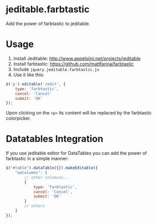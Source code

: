 jeditable.farbtastic
====================

Add the power of farbtastic to jeditable.

Usage
=====

1. Install Jeditable: http://www.appelsiini.net/projects/jeditable
2. Install farbtastic: https://github.com/mattfarina/farbtastic
3. Include `jquery.jeditable.farbtastic.js`
4. Use it like this:
```javascript
$('p').editable('/edit', {
    type: 'farbtastic',
    cancel: 'Cancel'
    submit: 'OK'
});
```

Upon clicking on the `<p>` its content will be replaced by the farbtastic colorpicker.

Datatables Integration
======================

If you use jeditable editor for DataTables you can add the power of farbtastic in a simple manner:

```javascript
$("#table").dataTable({}).makeEditable({
    "aoColumns": [
        // other columuns...
        {
            type: 'farbtastic',
            cancel: 'Cancel',
            submit: 'OK'
        }
        // others
    ]
});
```
